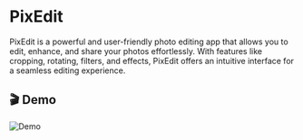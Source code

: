 # PixEdit

PixEdit is a powerful and user-friendly photo editing app that allows you to edit, enhance, and share your photos effortlessly. With features like cropping, rotating, filters, and effects, PixEdit offers an intuitive interface for a seamless editing experience.


## 🎬 Demo
![Demo](https://github.com/user-attachments/assets/f07f4f30-d74d-4bdd-b06b-5e857f06ca61)
